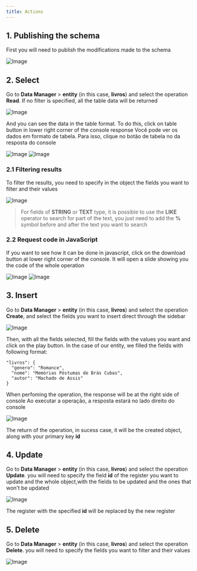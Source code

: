 ```yaml
---
title: Actions
---
```


## 1. Publishing the schema

First you will need to publish the modifications made to the schema

![Image](/images/yc-web/publishSchema.png)

## 2. Select

Go to **Data Manager** > **entity** (in this case, **livros**) and select the operation **Read**. If no filter is specified, all the table data will be returned

![Image](/images/yc-web/read.png)

And you can see the data in the table format. To do this, click on table button in lower right corner of the console response
Você pode ver os dados em formato de tabela. Para isso, clique no botão de tabela no  da resposta do console

![Image](/images/yc-web/read2.png)
![Image](/images/yc-web/read3.png)

### 2.1 Filtering results

To filter the results, you need to specify in the object the fields you want to filter and their values

![Image](/images/yc-web/read6.png)

>For fields of **STRING** or **TEXT** type, it is possible to use the **LIKE** operator to search for part of the text, you just need to add the **%** symbol before and after the text you want to search

### 2.2 Request code in JavaScript

If you want to see how it can be done in javascript, click on the download button at lower right corner of the console. It will open a slide showing you the code of the whole operation

![Image](/images/yc-web/read4.png)
![Image](/images/yc-web/read5.png)

## 3. Insert

Go to **Data Manager** > **entity** (in this case, **livros**) and select the operation **Create**, and select the fields you want to insert direct through the sidebar

![Image](/images/yc-web/insert1.png)

Then, with all the fields selected, fill the fields with the values you want and click on the play button. In the case of our entity, we filled the fields with following format:
```
"livros": {
  "genero": "Romance",
  "nome": "Memórias Póstumas de Brás Cubas",
  "autor": "Machado de Assis"
}
```

When perfoming the operation, the response will be at the right side of console
Ao executar a operação, a resposta estará no lado direito do console

![Image](/images/yc-web/insert2.png)

The return of the operation, in sucess case, it will be the created object, along with your primary key **id**

## 4. Update

Go to **Data Manager** > **entity** (in this case, **livros**) and select the operation **Update**. you will need to specify the field **id** of the register you want to update and the whole object,with the fields to be updated and the ones that won't be updated

![Image](/images/yc-web/update1.png)

The register with the specified **id** will be replaced by the new register

## 5. Delete

Go to **Data Manager** > **entity** (in this case, **livros**) and select the operation **Delete**. you will need to specify the fields you want to filter and their values

![Image](/images/yc-web/delete1.png)